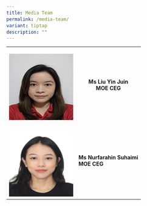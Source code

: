 ```yaml
---
title: Media Team
permalink: /media-team/
variant: tiptap
description: ""
---
```

<table>
<tbody>
<tr>
<th rowspan="1" colspan="1">
<p></p>
<div class="isomer-image-wrapper">
<img style="width: 100%" height="auto" width="100%" alt="" src="/images/Media_Team_1.png">
</div>
</th>
<th rowspan="1" colspan="1">
<p>Ms Liu Yin Juin<br>
MOE CEG</p>
<p></p>
</th>
</tr>
<tr>
<td rowspan="1" colspan="1">
<p></p>
<div class="isomer-image-wrapper">
<img style="width: 100%" height="auto" width="100%" alt="" src="/images/Media_Team_2.png">
</div>
</td>
<td rowspan="1" colspan="1">
<p><strong>Ms Nurfarahin Suhaimi</strong>
<br>
<strong>MOE CEG</strong>
</p>
<p></p>
</td>
</tr>
</tbody>
</table>
<p></p>